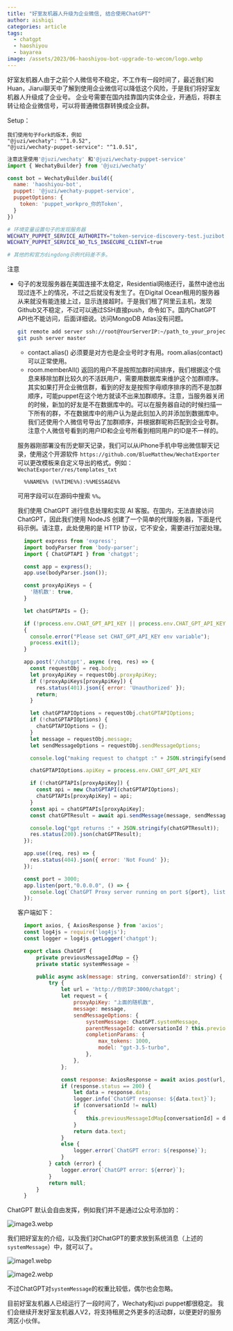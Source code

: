 ```yaml
---
title: "好室友机器人升级为企业微信, 结合使用ChatGPT"
author: aishiqi
categories: article
tags:
  - chatgpt
  - haoshiyou
  - bayarea
image: /assets/2023/06-haoshiyou-bot-upgrade-to-wecom/logo.webp
---
```



好室友机器人由于之前个人微信号不稳定，不工作有一段时间了，最近我们和Huan，Jiarui聊天中了解到使用企业微信可以降低这个风险，于是我们将好室友机器人升级成了企业号。
企业号需要在国内挂靠国内实体企业，开通后，将群主转让给企业微信号，可以将普通微信群转换成企业群。

Setup：

```Text
我们使用句子Fork的版本，例如
"@juzi/wechaty": "^1.0.52",
"@juzi/wechaty-puppet-service": "^1.0.51",
```

```javascript
注意这里使用'@juzi/wechaty' 和'@juzi/wechaty-puppet-service'
import { WechatyBuilder} from '@juzi/wechaty'

const bot = WechatyBuilder.build({
  name: 'haoshiyou-bot',
  puppet: '@juzi/wechaty-puppet-service',
  puppetOptions: {
    token: 'puppet_workpro_你的Token',
  }
})
```

```bash
# 环境变量设置句子的发现服务器
WECHATY_PUPPET_SERVICE_AUTHORITY="token-service-discovery-test.juzibot.com"
WECHATY_PUPPET_SERVICE_NO_TLS_INSECURE_CLIENT=true

# 其他的和官方dingdong示例代码差不多。
```

注意

- 句子的发现服务器在美国连接不太稳定，Residential网络还行，虽然中途也出现过连不上的情况，不过之后就没有发生了。在Digital Ocean租用的服务器从来就没有能连接上过，显示连接超时。于是我们租了阿里云主机，发现Github又不稳定，不过可以通过SSH直接push，命令如下。国内ChatGPT API也不能访问，后面详细说。访问MongoDB Atlas没有问题。

  ```bash
  git remote add server ssh://root@YourServerIP:~/path_to_your_project/
  git push server master
  ```

  - contact.alias() 必须要是对方也是企业号时才有用。room.alias(contact)可以正常使用。
  - room.memberAll() 返回的用户不是按照加群时间排序，我们根据这个信息来移除加群比较久的不活跃用户，需要用数据库来维护这个加群顺序。其实如果打开企业微信群，看到的好友是按照字母顺序排序的而不是加群顺序，可能puppet在这个地方就读不出来加群顺序。注意，当服务器关闭的时候，新加的好友是不在数据库中的。可以在服务器自动的时候扫描一下所有的群，不在数据库中的用户认为是此刻加入的并添加到数据库中。我们还使用个人微信号导出了加群顺序，并根据群昵称匹配到企业号群。注意个人微信号看到的用户ID和企业号所看到相同用户的ID是不一样的。

  服务器刚部署没有历史聊天记录，我们可以从iPhone手机中导出微信聊天记录，使用这个开源软件 `https://github.com/BlueMatthew/WechatExporter` 可以更改模板来自定义导出的格式。例如：
  `WechatExporter/res/templates_txt`

  ```Text
    %%NAME%% (%%TIME%%):%%MESSAGE%%
  ```

  可用字段可以在源码中搜索 `%%`。

  我们使用 ChatGPT 进行信息处理和实现 AI 客服。在国内，无法直接访问 ChatGPT，因此我们使用 NodeJS 创建了一个简单的代理服务器，下面是代码示例。请注意，此处使用的是 HTTP 协议，它不安全，需要进行加密处理。

  ```javascript
    import express from 'express';
    import bodyParser from 'body-parser';
    import { ChatGPTAPI } from 'chatgpt';

    const app = express();
    app.use(bodyParser.json());

    const proxyApiKeys = {
      '随机数': true,
    }

    let chatGPTAPIs = {};

    if (!process.env.CHAT_GPT_API_KEY || process.env.CHAT_GPT_API_KEY === "")
    {
      console.error("Please set CHAT_GPT_API_KEY env variable");
      process.exit(1);
    }

    app.post('/chatgpt', async (req, res) => {
      const requestObj = req.body;
      let proxyApiKey = requestObj.proxyApiKey;
      if (!proxyApiKeys[proxyApiKey]) {
        res.status(401).json({ error: 'Unauthorized' });
        return;
      }

      let chatGPTAPIOptions = requestObj.chatGPTAPIOptions;
      if (!chatGPTAPIOptions) {
        chatGPTAPIOptions = {};
      }
      let message = requestObj.message;
      let sendMessageOptions = requestObj.sendMessageOptions;

      console.log("making request to chatgpt :" + JSON.stringify(sendMessageOptions) + " Message: " + message);

      chatGPTAPIOptions.apiKey = process.env.CHAT_GPT_API_KEY

      if (!chatGPTAPIs[proxyApiKey]) {
        const api = new ChatGPTAPI(chatGPTAPIOptions);
        chatGPTAPIs[proxyApiKey] = api;
      }
      const api = chatGPTAPIs[proxyApiKey];
      const chatGPTResult = await api.sendMessage(message, sendMessageOptions);

      console.log("gpt returns :" + JSON.stringify(chatGPTResult));
      res.status(200).json(chatGPTResult);
    });

    app.use((req, res) => {
      res.status(404).json({ error: 'Not Found' });
    });

    const port = 3000;
    app.listen(port,"0.0.0.0", () => {
      console.log(`ChatGPT Proxy server running on port ${port}, listening post request to "/chatgpt"`);
    });
  ```

  客户端如下：

  ```javascript
    import axios, { AxiosResponse } from 'axios';
    const log4js = require('log4js');
    const logger = log4js.getLogger('chatgpt');

    export class ChatGPT {
        private previousMessageIdMap = {}
        private static systemMessage = ``

        public async ask(message: string, conversationId?: string) {
            try {
                let url = 'http://你的IP:3000/chatgpt';
                let request = {
                    proxyApiKey: "上面的随机数",
                    message: message,
                    sendMessageOptions: {
                        systemMessage: ChatGPT.systemMessage,
                        parentMessageId: conversationId ? this.previousMessageIdMap[conversationId] : null,
                        completionParams: {
                            max_tokens: 1000,
                            model: "gpt-3.5-turbo",
                        },
                    },
                };

                const response: AxiosResponse = await axios.post(url, request);
                if (response.status == 200) {
                    let data = response.data;
                    logger.info(`ChatGPT response: ${data.text}`);
                    if (conversationId != null)
                    {
                        this.previousMessageIdMap[conversationId] = data.id;
                    }
                    return data.text;
                }
                else {
                    logger.error(`ChatGPT error: ${response}`);
                }
            } catch (error) {
                logger.error(`ChatGPT error: ${error}`);
            }
            return null;
        }
    }
  ```

ChatGPT 默认会自由发挥，例如我们并不是通过公众号添加的：

![image3.webp](/assets/2023/06-haoshiyou-bot-upgrade-to-wecom/image3.webp)

我们把好室友的介绍，以及我们对ChatGPT的要求放到系统消息（上述的`systemMessage`）中，就可以了。

![image1.webp](/assets/2023/06-haoshiyou-bot-upgrade-to-wecom/image1.webp)

![image2.webp](/assets/2023/06-haoshiyou-bot-upgrade-to-wecom/image2.webp)

不过ChatGPT对`systemMessage`的权重比较低，偶尔也会忽略。

目前好室友机器人已经运行了一段时间了，Wechaty和juzi puppet都很稳定。
我们会继续开发好室友机器人V2，将支持租房之外更多的活动群，以便更好的服务湾区小伙伴。
